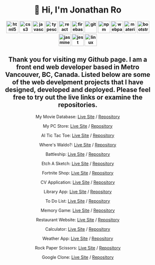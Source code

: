 <!-- https://devicon.dev/ -->

<h1 align="center">👋 Hi, I'm Jonathan Ro</h1>

<h4 align="center">
<img loading="lazy" src="https://cdn.jsdelivr.net/gh/devicons/devicon/icons/html5/html5-plain-wordmark.svg" alt="html5" width="40" height="40"/>
<img loading="lazy" src="https://cdn.jsdelivr.net/gh/devicons/devicon/icons/css3/css3-plain-wordmark.svg" alt="css3" width="40" height="40"/>
<img loading="lazy" src="https://cdn.jsdelivr.net/gh/devicons/devicon/icons/javascript/javascript-plain.svg" alt="javascript" width="40" height="40"/>
<img loading="lazy" src="https://cdn.jsdelivr.net/gh/devicons/devicon/icons/typescript/typescript-plain.svg" alt="typescript" width="40" height="40"/>
<img loading="lazy" src="https://cdn.jsdelivr.net/gh/devicons/devicon/icons/react/react-original-wordmark.svg" alt="react" width="40" height="40"/>
<img loading="lazy" src="https://cdn.jsdelivr.net/gh/devicons/devicon/icons/firebase/firebase-plain-wordmark.svg" alt="firebase" width="40" height="40"/>
<img loading="lazy" src="https://cdn.jsdelivr.net/gh/devicons/devicon/icons/git/git-plain-wordmark.svg" alt="git" width="40" height="40"/>
<img loading="lazy" src="https://cdn.jsdelivr.net/gh/devicons/devicon/icons/npm/npm-original-wordmark.svg" alt="npm" width="40" height="40"/>
<img loading="lazy" src="https://cdn.jsdelivr.net/gh/devicons/devicon/icons/webpack/webpack-original-wordmark.svg" alt="webpack" width="40" height="40"/>
<img loading="lazy" src="https://github.com/prplx/svg-logos/blob/master/svg/materialize.svg" alt="materializecss" width="40" height="40"/>
<img loading="lazy" src="https://cdn.jsdelivr.net/gh/devicons/devicon/icons/bootstrap/bootstrap-plain-wordmark.svg"  alt="bootstrap" width="40" height="40"/>
<img loading="lazy" src="https://cdn.jsdelivr.net/gh/devicons/devicon/icons/jasmine/jasmine-plain-wordmark.svg" alt="jasmine" width="40" height="40"/>
<img loading="lazy" src="https://cdn.jsdelivr.net/gh/devicons/devicon/icons/jest/jest-plain.svg" alt="jest" width="40" height="40"/>
<img loading="lazy" src="https://cdn.jsdelivr.net/gh/devicons/devicon/icons/linux/linux-original.svg" alt="linux" width="40" height="40"/>
</h4>



<h2 align="center">
Thank you for visiting my Github page. I am a front end web developer based in Metro Vancouver, BC, Canada. Listed below are some of the web develpment projects that I have designed, developed and deployed. Please feel free to try out the live links or examine the repositories.
</h2>



<div align="center">
  
My Movie Database: [Live Site](https://mmdb-97518.web.app) / [Repository](https://github.com/jonro2955/odin_javascript_12_mmdb)

My PC Store: [Live Site](https://jonro2955.github.io/my_pc_store/) / [Repository](https://github.com/jonro2955/my_pc_store) 

AI Tic Tac Toe: [Live Site](https://jonro2955.github.io/odin_javascript_2_tictactoe/) / [Repository](https://github.com/jonro2955/odin_javascript_2_tictactoe) 

Where's Waldo?: [Live Site](https://jonro2955.github.io/odin_javascript_11_wheres_waldo/) / [Repository](https://github.com/jonro2955/odin_javascript_11_wheres_waldo) 

Battleship: [Live Site](https://jonro2955.github.io/odin_javascript_7_battleship_2.0/) / [Repository](https://github.com/jonro2955/odin_javascript_7_battleship_2.0) 

Etch A Sketch: [Live Site](https://jonro2955.github.io/odin_foundations_4_etch_a_sketch/) / [Repository](https://github.com/jonro2955/odin_foundations_4_etch_a_sketch)  

Fortnite Shop: [Live Site](https://jonro2955.github.io/fortnite-shop-react-router-practice/) / [Repository](https://github.com/jonro2955/fortnite-shop-react-router-practice) 

CV Application: [Live Site](https://jonro2955.github.io/odin_javascript_8_cv_application/) / [Repository](https://github.com/jonro2955/odin_javascript_8_cv_application) 

Library App: [Live Site](https://jonro2955.github.io/odin_javaScript_1_library/) / [Repository](https://github.com/jonro2955/odin_javaScript_1_library) 

To Do List: [Live Site](https://jonro2955.github.io/odin_javascript_4_todo_list/) / [Repository](https://github.com/jonro2955/odin_javascript_4_todo_list) 

Memory Game: [Live Site](https://jonro2955.github.io/odin_javascript_9_memory_card/) / [Repository](https://github.com/jonro2955/my_pc_store) 

Restaurant Website: [Live Site](https://jonro2955.github.io/odin_javascript_3_restaurant_page/) / [Repository](https://github.com/jonro2955/odin_javascript_3_restaurant_page) 

Calculator: [Live Site](https://jonro2955.github.io/odin_foundations_5_calculator/) / [Repository](https://github.com/jonro2955/odin_foundations_5_calculator) 

Weather App: [Live Site](https://jonro2955.github.io/odin_javascript_5_weather_app/) / [Repository](https://github.com/jonro2955/odin_javascript_5_weather_app) 

Rock Paper Scissors: [Live Site](https://jonro2955.github.io/odin_foundations_3_rock_paper_scissors/) / [Repository](https://github.com/jonro2955/odin_foundations_3_rock_paper_scissors) 

Google Clone: [Live Site](https://jonro2955.github.io/odin_foundations_2_google_homepage/) / [Repository](https://github.com/jonro2955/odin_foundations_2_google_homepage)

 </div>
